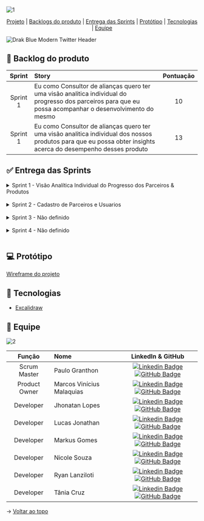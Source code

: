 <br id="topo">![1](https://github.com/projetoKhali/api4/assets/108769169/ecda074a-ef3f-4ca5-9cf0-d4b559bcbec5)

<p align="center">
    <a href="#sobre">Projeto</a>  |
    <a href="#backlogs">Backlogs do produto</a>  |
    <a href="#entrega">Entrega das Sprints</a>  |
    <a href="#prototipo">Protótipo</a>   |
    <a href="#tecnologias">Tecnologias</a>  |
    <a href="#equipe">Equipe</a>
</p>

<span id="sobre">

![Drak Blue Modern Twitter Header](https://github.com/projetoKhali/api4/assets/108769169/8c17331f-14f2-4f51-8328-6b016d53afd9)

<span id="backlogs">

## :dart: Backlog do produto

| **Sprint** | **Story** | **Pontuação** |
| :---------: | :----- | :-------------------: | 
| Sprint 1 | Eu como Consultor de alianças quero ter uma visão analitica individual do progresso dos parceiros para que eu possa acompanhar o desenvolvimento do mesmo | 10	|
| Sprint 1 | Eu como Consultor de alianças quero ter uma visão analitica individual dos nossos produtos para que eu possa obter insights acerca do desempenho desses produto | 13 |

<span id="entrega">

## :white_check_mark: Entrega das Sprints

<details>

<summary>Sprint 1 - Visão Analítica Individual do Progresso dos Parceiros &  Produtos </summary>

## De 25/03 a 14/04 

### Visão Analítica Individual do Progresso dos Parceiros
  - Dashboard interativo com gráficos e métricas que mostram o progresso individual dos parceiros em relação às tracks, expertises e qualificadores, dados que serão analisados:
>* Progresso médio do parceiro por track, progresso por expertise, qauntidade de expertises concluidas e em andamentos, tempo médio de conclusão de expertise e qualificador.
  
  - Wireframe das telas do dashboard para aprovação e visualização prévia.
  - Modelagem do banco de dados com tabelas necessárias para armazenar informações sobre o progresso dos parceiros.
  - Documentação detalhada da estrutura do banco de dados, incluindo diagrama de entidade-relacionamento (DER) ou modelo relacional.

### Visão Analítica Individual dos Produtos
  - Dashboard Interativo com graficos e métricas que mostram o progresso individual das tracks suas expertises e qualificadores em relação ao parceiros, dados que serão analisados: 
  >* Média de conclusão da track, expertise e qualificador, número de parceiros por tracks e expertise, média de conclusão da expertise e qualificar.
  - Wireframe das telas do dashboard para aprovação e visualização prévia.
  - Modelagem do banco de dados com tabelas necessárias para armazenar informações sobre o progresso dos produtos.
  - Documentação detalhada da estrutura do banco de dados, incluindo diagrama de entidade-relacionamento (DER) ou modelo relacional.

</details>
</br>
<details>

<summary> Sprint 2 - Cadastro de Parceiros e Usuarios </summary>

### Formulário para Cadastro e Atualização de Parceiros:
- Desenvolvimento de uma tela com formulário intuitivo para o cadastro de novos parceiros.
- Implementação da funcionalidade de edição para parceiros já cadastrados, garantindo uma experiência contínua de gerenciamento de informações.
- Wireframe das Telas de Cadastro de Parceiros para Aprovação.

### Formulário para Cadastro e Atualização de Usuários:
- Desenvolvimento de uma tela com formulário intuitivo para o cadastro de novos usuários, garantindo uma experiência amigável e eficiente.
- Implementação da funcionalidade de edição para usuários já cadastrados, permitindo que informações sejam atualizadas conforme necessário.
- Wireframe das Telas de Cadastro de Usuários para Aprovação.

</details>
</br>
<details>

<summary> Sprint 3 - Não definido </summary>


</details>
</br>
<details>

<summary> Sprint 4 - Não definido </summary>

</details>
</br>
<span id="prototipo">

## :computer: Protótipo
<span id="tecnologias">

[Wireframe do projeto](https://www.figma.com/file/Fbo2e8xsvceYZqRb8IdSL5/API-4?type=design&fuid=1126277532830490619)

## :wrench: Tecnologias  

- [Excalidraw](https://excalidraw.com/#room=ca8df49138947d15c94e,UrPHkD9_1iiOpmstBiGOXw)

<span id="equipe">

## :busts_in_silhouette: Equipe

![2](https://github.com/projetoKhali/api4/assets/108769169/1e5fe000-ec9e-409a-8db4-d97933b260cb)


|    Função     | Nome    |    LinkedIn & GitHub      |
| :-----------: | :------------------------------------ | :-------------------------------------------------------------------------------------------------------------------------------------------------------------------------------------------------------------------------------------------------------------------------------------------------------------------------: |
| Scrum Master | Paulo Granthon |     [![Linkedin Badge](https://img.shields.io/badge/Linkedin-blue?style=flat-square&logo=Linkedin&logoColor=white)](https://www.linkedin.com/in/paulo-granthon/) [![GitHub Badge](https://img.shields.io/badge/GitHub-111217?style=flat-square&logo=github&logoColor=white)](https://github.com/paulo-granthon)              |
| Product Owner | Marcos Vinícius Malaquias |     [![Linkedin Badge](https://img.shields.io/badge/Linkedin-blue?style=flat-square&logo=Linkedin&logoColor=white)](https://www.linkedin.com/in/marcos-malaquias/) [![GitHub Badge](https://img.shields.io/badge/GitHub-111217?style=flat-square&logo=github&logoColor=white)](https://github.com/Incivius)    
| Developer| Jhonatan Lopes |     [![Linkedin Badge](https://img.shields.io/badge/Linkedin-blue?style=flat-square&logo=Linkedin&logoColor=white)](https://www.linkedin.com/in/jhonatan-o-lopes/) [![GitHub Badge](https://img.shields.io/badge/GitHub-111217?style=flat-square&logo=github&logoColor=white)](https://github.com/JhonatanLop)         |
| Developer | Lucas Jonathan |     [![Linkedin Badge](https://img.shields.io/badge/Linkedin-blue?style=flat-square&logo=Linkedin&logoColor=white)](https://www.linkedin.com/in/lucasjonathancordeirogomes/) [![GitHub Badge](https://img.shields.io/badge/GitHub-111217?style=flat-square&logo=github&logoColor=white)](https://github.com/lucasjonathangomes)         |
| Developer| Markus Gomes |     [![Linkedin Badge](https://img.shields.io/badge/Linkedin-blue?style=flat-square&logo=Linkedin&logoColor=white)](https://www.linkedin.com/in/markus-gomes-013b76250) [![GitHub Badge](https://img.shields.io/badge/GitHub-111217?style=flat-square&logo=github&logoColor=white)](https://github.com/markusgomes)         |
| Developer| Nicole Souza |     [![Linkedin Badge](https://img.shields.io/badge/Linkedin-blue?style=flat-square&logo=Linkedin&logoColor=white)](https://www.linkedin.com/in/nicolem-souza/) [![GitHub Badge](https://img.shields.io/badge/GitHub-111217?style=flat-square&logo=github&logoColor=white)](https://github.com/NicSouza)              |
| Developer| Ryan Lanziloti |     [![Linkedin Badge](https://img.shields.io/badge/Linkedin-blue?style=flat-square&logo=Linkedin&logoColor=white)](https://www.linkedin.com/in/ryan-lanziloti-de-faria-teixeira-67a38822b/) [![GitHub Badge](https://img.shields.io/badge/GitHub-111217?style=flat-square&logo=github&logoColor=white)](https://github.com/ryanlanziloti)              |
| Developer| Tânia Cruz  |     [![Linkedin Badge](https://img.shields.io/badge/Linkedin-blue?style=flat-square&logo=Linkedin&logoColor=white)](https://www.linkedin.com/in/tânia-cruz-30ab5812a/) [![GitHub Badge](https://img.shields.io/badge/GitHub-111217?style=flat-square&logo=github&logoColor=white)](https://github.com/taniacruzz)


→ [Voltar ao topo](#topo)
